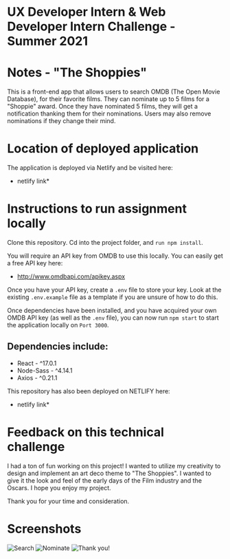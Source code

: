 # UX Developer Intern & Web Developer Intern Challenge - Summer 2021

# Notes - "The Shoppies"

This is a front-end app that allows users to search OMDB (The Open Movie Database), for their favorite films. They can nominate up to 5 films for a "Shoppie" award. Once they have nominated 5 films, they will get a notification thanking them for their nominations. Users may also remove nominations if they change their mind.

# Location of deployed application

The application is deployed via Netlify and be visited here:

- netlify link\*

# Instructions to run assignment locally

Clone this repository. Cd into the project folder, and `run npm install`.

You will require an API key from OMDB to use this locally. You can easily get a free API key here:

- http://www.omdbapi.com/apikey.aspx

Once you have your API key, create a `.env` file to store your key. Look at the existing `.env.example` file as a template if you are unsure of how to do this.

Once dependencies have been installed, and you have acquired your own OMDB API key (as well as the `.env` file), you can now run `npm start` to start the application locally on `Port 3000`.

## Dependencies include:

- React - ^17.0.1
- Node-Sass - ^4.14.1
- Axios - ^0.21.1

This repository has also been deployed on NETLIFY here:

- netlify link\*

# Feedback on this technical challenge

I had a ton of fun working on this project! I wanted to utilize my creativity to design and implement an art deco theme to "The Shoppies". I wanted to give it the look and feel of the early days of the Film industry and the Oscars. I hope you enjoy my project.

Thank you for your time and consideration.

# Screenshots

![Search]()
![Nominate]()
![Thank you!]()
